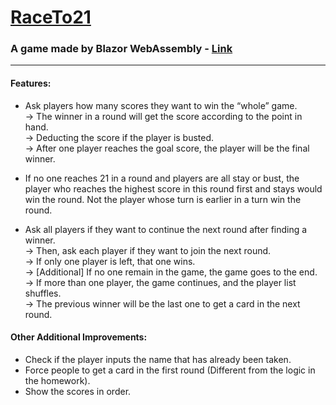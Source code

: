 
# [RaceTo21](https://matiffeder.github.io/RaceTo21_Blazor/)
### A game made by Blazor WebAssembly - [Link](https://matiffeder.github.io/RaceTo21_Blazor/)
---
#### Features:  
* Ask players how many scores they want to win the “whole” game.  
→ The winner in a round will get the score according to the point in hand.  
→ Deducting the score if the player is busted.  
→ After one player reaches the goal score, the player will be the final winner.  

* If no one reaches 21 in a round and players are all stay or bust, the player who reaches the highest score in this round first and stays would win the round. Not the player whose turn is earlier in a turn win the round. 

* Ask all players if they want to continue the next round after finding a winner.  
→ Then, ask each player if they want to join the next round.  
→ If only one player is left, that one wins.  
→ [Additional] If no one remain in the game, the game goes to the end.  
→ If more than one player, the game continues, and the player list shuffles.  
→ The previous winner will be the last one to get a card in the next round. 

#### Other Additional Improvements:
* Check if the player inputs the name that has already been taken.
* Force people to get a card in the first round (Different from the logic in the homework).
* Show the scores in order.
